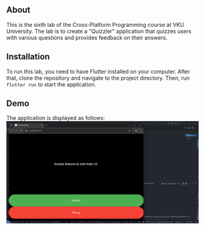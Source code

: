 ## About

This is the sixth lab of the Cross-Platform Programming course at VKU University. The lab is to create a "Quizzler" application that quizzes users with various questions and provides feedback on their answers.

## Installation

To run this lab, you need to have Flutter installed on your computer. After that, clone the repository and navigate to the project directory. Then, run `flutter run` to start the application.

## Demo

The application is displayed as follows:
![Lab 6](/demo/lab6.png)
